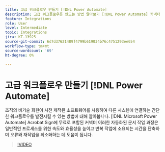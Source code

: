 ```yaml
---
title: 고급 워크플로우 만들기 [!DNL Power Automate]
description: 고급 워크플로우를 만드는 방법 알아보기 [!DNL Power Automate] 커넥터
feature: Integrations
role: User
level: Intermediate
topic: Integrations
jira: KT-13925
source-git-commit: 6d7d37621489f4799b619034b76c4751293ee654
workflow-type: tm+mt
source-wordcount: '69'
ht-degree: 0%

---
```


# 고급 워크플로우 만들기 [!DNL Power Automate]

조직의 비기술 회원이 사전 제작된 소프트웨어를 사용하여 다른 시스템에 연결하는 간단한 워크플로우를 발전시킬 수 있는 방법에 대해 알아봅니다. [!DNL Microsoft Power Automate] Acrobat Sign에 무료로 포함된 커넥터 이러한 자동화된 문서 작업 과정은 일반적인 프로세스를 위한 속도와 효율성을 높이고 반복 작업에 소요되는 시간을 단축하며 오류와 재작업을 최소화하는 데 도움이 됩니다.

>[!VIDEO](https://video.tv.adobe.com/v/3425147?quality=12&learn=on&hidetitle=true)
